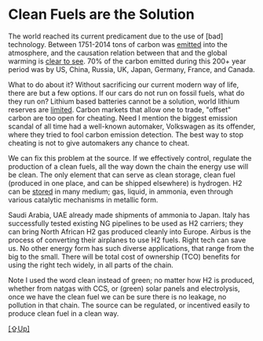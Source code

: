 # Clean Fuels are the Solution

The world reached its current predicament due to the use of [bad]
technology. Between 1751-2014 tons of carbon was [emitted](../../2021/07/historical-carbon-emissions.html)
into the atmosphere, and the causation relation between that and the global
warming is [clear to see](../../2015/08/temp-increase.html#carbon).
70% of the carbon emitted during this 200+ year period was by US, China,
Russia, UK, Japan, Germany, France, and Canada.

What to do about it? Without sacrificing our current modern way of
life, there are but a few options. If our cars do not run on fossil
fuels, what do they run on? Lithium based batteries cannot be a
solution, world lithium reserves are [limited](../../2022/02/base-energy-numbers.html).
Carbon markets that allow one to trade, "offset" carbon are too open
for cheating. Need I mention the biggest emission scandal of all time
had a well-known automaker, Volkswagen as its offender, where they
tried to fool carbon emission detection. The best way to stop
cheating is not to give automakers any chance to cheat.

We can fix this problem at the source. If we effectively control,
regulate the production of a clean fuels, all the way down the chain
the energy use will be clean. The only element that can serve as clean
storage, clean fuel (produced in one place, and can be shipped
elsewhere) is hydrogen. H2 can be [stored](../../2020/10/h2-storage.html) in many
medium; gas, liquid, in ammonia, even through various catalytic
mechanisms in metallic form. 

Saudi Arabia, UAE already made shipments of ammonia to Japan.  Italy
has successfully tested existing NG pipelines to be used as H2
carriers; they can bring North African H2 gas produced cleanly into
Europe. Airbus is the process of converting their airplanes to use H2
fuels. Right tech can save us. No other energy form has such diverse
applications, that range from the big to the small. There will be
total cost of ownership (TCO) benefits for using the right tech
widely, in all parts of the chain.

Note I used the word clean instead of green; no matter how H2 is produced,
whether from natgas with CCS, or (green) solar panels and electrolysis, once
we have the clean fuel we can be sure there is no leakage, no pollution
in that chain. The source can be regulated, or incentived easily to produce
clean fuel in a clean way. 

[[⇪Up]](climate.html)

